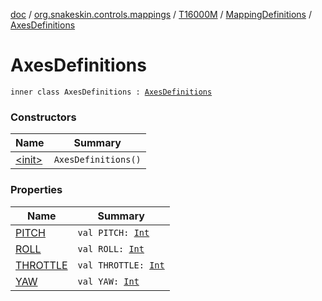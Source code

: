 [doc](../../../../index.md) / [org.snakeskin.controls.mappings](../../../index.md) / [T16000M](../../index.md) / [MappingDefinitions](../index.md) / [AxesDefinitions](./index.md)

# AxesDefinitions

`inner class AxesDefinitions : `[`AxesDefinitions`](../../../-i-mapping-definitions/-axes-definitions.md)

### Constructors

| Name | Summary |
|---|---|
| [&lt;init&gt;](-init-.md) | `AxesDefinitions()` |

### Properties

| Name | Summary |
|---|---|
| [PITCH](-p-i-t-c-h.md) | `val PITCH: `[`Int`](https://kotlinlang.org/api/latest/jvm/stdlib/kotlin/-int/index.html) |
| [ROLL](-r-o-l-l.md) | `val ROLL: `[`Int`](https://kotlinlang.org/api/latest/jvm/stdlib/kotlin/-int/index.html) |
| [THROTTLE](-t-h-r-o-t-t-l-e.md) | `val THROTTLE: `[`Int`](https://kotlinlang.org/api/latest/jvm/stdlib/kotlin/-int/index.html) |
| [YAW](-y-a-w.md) | `val YAW: `[`Int`](https://kotlinlang.org/api/latest/jvm/stdlib/kotlin/-int/index.html) |
